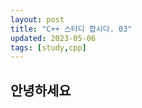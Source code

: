 ```yaml
---
layout: post
title: "C++ 스터디 합시다. 03"
updated: 2023-05-06
tags: [study,cpp]
---
```


## 안녕하세요